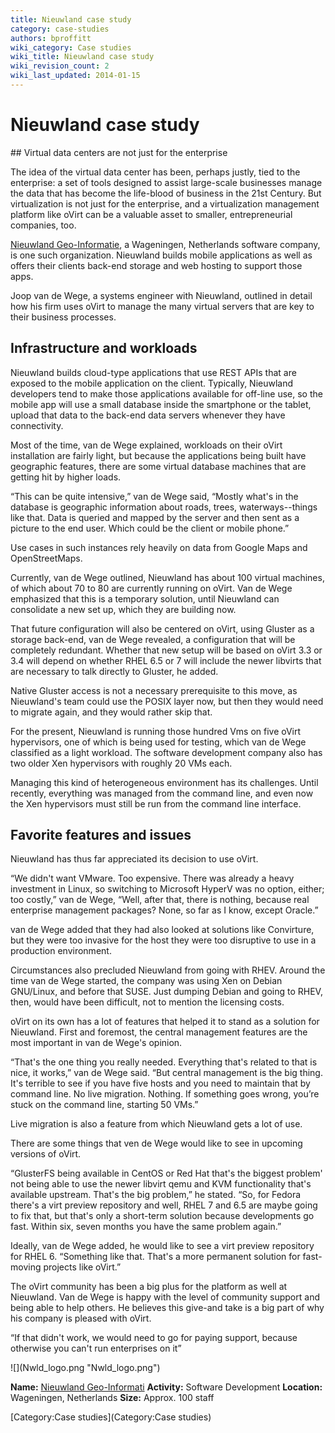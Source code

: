 ```yaml
---
title: Nieuwland case study
category: case-studies
authors: bproffitt
wiki_category: Case studies
wiki_title: Nieuwland case study
wiki_revision_count: 2
wiki_last_updated: 2014-01-15
---
```


# Nieuwland case study

<div class="row">
<div class="col-md-7 col-md-offset-1 pad-sides">
## Virtual data centers are not just for the enterprise

The idea of the virtual data center has been, perhaps justly, tied to the enterprise: a set of tools designed to assist large-scale businesses manage the data that has become the life-blood of business in the 21st Century. But virtualization is not just for the enterprise, and a virtualization management platform like oVirt can be a valuable asset to smaller, entrepreneurial companies, too.

[Nieuwland Geo-Informatie](//http://nieuwland.nl/), a Wageningen, Netherlands software company, is one such organization. Nieuwland builds mobile applications as well as offers their clients back-end storage and web hosting to support those apps.

Joop van de Wege, a systems engineer with Nieuwland, outlined in detail how his firm uses oVirt to manage the many virtual servers that are key to their business processes.

## Infrastructure and workloads

Nieuwland builds cloud-type applications that use REST APIs that are exposed to the mobile application on the client. Typically, Nieuwland developers tend to make those applications available for off-line use, so the mobile app will use a small database inside the smartphone or the tablet, upload that data to the back-end data servers whenever they have connectivity.

Most of the time, van de Wege explained, workloads on their oVirt installation are fairly light, but because the applications being built have geographic features, there are some virtual database machines that are getting hit by higher loads.

“This can be quite intensive,” van de Wege said, “Mostly what's in the database is geographic information about roads, trees, waterways--things like that. Data is queried and mapped by the server and then sent as a picture to the end user. Which could be the client or mobile phone.”

Use cases in such instances rely heavily on data from Google Maps and OpenStreetMaps.

Currently, van de Wege outlined, Nieuwland has about 100 virtual machines, of which about 70 to 80 are currently running on oVirt. Van de Wege emphasized that this is a temporary solution, until Nieuwland can consolidate a new set up, which they are building now.

That future configuration will also be centered on oVirt, using Gluster as a storage back-end, van de Wege revealed, a configuration that will be completely redundant. Whether that new setup will be based on oVirt 3.3 or 3.4 will depend on whether RHEL 6.5 or 7 will include the newer libvirts that are necessary to talk directly to Gluster, he added.

Native Gluster access is not a necessary prerequisite to this move, as Nieuwland's team could use the POSIX layer now, but then they would need to migrate again, and they would rather skip that.

For the present, Nieuwland is running those hundred Vms on five oVirt hypervisors, one of which is being used for testing, which van de Wege classified as a light workload. The software development company also has two older Xen hypervisors with roughly 20 VMs each.

Managing this kind of heterogeneous environment has its challenges. Until recently, everything was managed from the command line, and even now the Xen hypervisors must still be run from the command line interface.

## Favorite features and issues

Nieuwland has thus far appreciated its decision to use oVirt.

“We didn't want VMware. Too expensive. There was already a heavy investment in Linux, so switching to Microsoft HyperV was no option, either; too costly,” van de Wege, “Well, after that, there is nothing, because real enterprise management packages? None, so far as I know, except Oracle.”

van de Wege added that they had also looked at solutions like Convirture, but they were too invasive for the host they were too disruptive to use in a production environment.

Circumstances also precluded Nieuwland from going with RHEV. Around the time van de Wege started, the company was using Xen on Debian GNU/Linux, and before that SUSE. Just dumping Debian and going to RHEV, then, would have been difficult, not to mention the licensing costs.

oVirt on its own has a lot of features that helped it to stand as a solution for Nieuwland. First and foremost, the central management features are the most important in van de Wege's opinion.

“That's the one thing you really needed. Everything that's related to that is nice, it works,” van de Wege said. “But central management is the big thing. It's terrible to see if you have five hosts and you need to maintain that by command line. No live migration. Nothing. If something goes wrong, you’re stuck on the command line, starting 50 VMs.”

Live migration is also a feature from which Nieuwland gets a lot of use.

There are some things that ven de Wege would like to see in upcoming versions of oVirt.

“GlusterFS being available in CentOS or Red Hat that's the biggest problem' not being able to use the newer libvirt qemu and KVM functionality that's available upstream. That's the big problem,” he stated. “So, for Fedora there's a virt preview repository and well, RHEL 7 and 6.5 are maybe going to fix that, but that's only a short-term solution because developments go fast. Within six, seven months you have the same problem again.”

Ideally, van de Wege added, he would like to see a virt preview repository for RHEL 6. “Something like that. That's a more permanent solution for fast-moving projects like oVirt.”

The oVirt community has been a big plus for the platform as well at Nieuwland. Van de Wege is happy with the level of community support and being able to help others. He believes this give-and take is a big part of why his company is pleased with oVirt.

“If that didn't work, we would need to go for paying support, because otherwise you can't run enterprises on it”

</div>
<div class="col-md-4 pad-sides">
<div class="well well-lg">
![](Nwld_logo.png "Nwld_logo.png")

**Name:** [Nieuwland Geo-Informati](//nieuwland.nl/)
**Activity:** Software Development
**Location:** Wageningen, Netherlands
**Size:** Approx. 100 staff

</div>
</div>
</div>
[Category:Case studies](Category:Case studies) <Category:Community>
